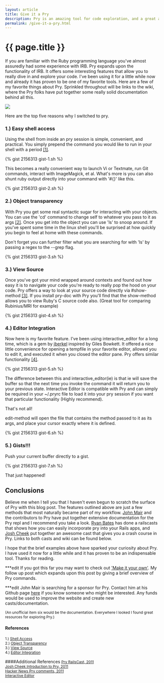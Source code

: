 ```yaml
---
layout: article
title: Give it a Pry
description: Pry is an amazing tool for code exploration, and a great addition to your utility belt.  Here I'll highlight a few of the reasons why I think Pry is worth your time.
permalink: /give-it-a-pry.html
---
```


# {{ page.title }}

If you are familiar with the Ruby programming language you've almost assuredly had some experience with IRB. Pry expands upon the functionality of IRB.  It offers some interesting features that allow you to really dive in and explore your code.  I've been using it for a little while now and already it has proven to be one of my favorite tools. Here are a few of my favorite things about Pry.  Sprinkled throughout will be links to the wiki, where the Pry folks have put together some really solid documentation behind all this.

<img style="margin:auto;" src='http://www.jonathan-jackson.net/assets/pry_image.png'/>

Here are the top five reasons why I switched to pry.

### 1.) Easy shell access

Using the shell from inside an pry session is simple, convenient, and practical.  You simply prepend the command you would like to run in your shell with a period [[1]](https://github.com/pry/pry/wiki/Shell-Integration).

{% gist 2156313 gist-1.sh %}

This becomes a really convenient way to launch Vi or Textmate, run Git commands, interact with ImageMagick, et al.  What's more is you can also shunt ruby output directly into your command with  '#{}' like this.

{% gist 2156313 gist-2.sh %}

### 2.) Object transparency

With Pry you get some real syntactic sugar for interacting with your objects.  You can use the 'cd' command to change self to whatever you pass to it as args [[2]](https://github.com/pry/pry/wiki/State-navigation).  Once you get into the object you can use 'ls' to snoop around.  If you've spent some time in the linux shell you'll be surprised at how quickly you begin to feel at home with these commands.

Don't forget you can further filter what you are searching for with 'ls' by passing a regex to the --grep flag.

{% gist 2156313 gist-3.sh %}

### 3.) View Source

Once you've got your mind wrapped around contexts and found out how easy it is to navigate your code you're ready to really pop the hood on your code.  Pry offers a way to look at your source code directly via #show-method [[3]](https://github.com/pry/pry/wiki/Source-browsing). If you install pry-doc with Pry you'll find that the show-method allows you to view Ruby's C source code also.  (Great tool for comparing Rubinius/MRI for example)

{% gist 2156313 gist-4.sh %}

### 4.) Editor Integration

Now here is my favorite feature.  I've been using interactive_editor for a long time, which is a gem by [jberkel](https://github.com/jberkel) inspired by Giles Bowkett.  It offered a nice little convenience for opening a tempfile in your favorite editor, allowed you to edit it, and executed it when you closed the editor pane.  Pry offers similar functionality [[4]](https://github.com/pry/pry/wiki/Editor-integration).

{% gist 2156313 gist-5.sh %}

The difference between this and interactive_editor(ie) is that ie will save the buffer so that the next time you invoke the command it will return you to your previous state.  Interactive Editor is compatible with Pry and can simply be required in your ~/.pryrc file to load it into your pry session if you want that particular functionality (Highly recommend).

That's not all!

edit-method will open the file that contains the method passed to it as its args, and place your cursor exactly where it is defined.

{% gist 2156313 gist-6.sh %}

### 5.) Gists!!!

Push your current buffer directly to a gist.

{% gist 2156313 gist-7.sh %}

That just happened!

## Conclusions

Believe me when I tell you that I haven't even begun to scratch the surface of Pry with this blog post.  The features outlined above are just a few methods that most naturally became part of my workflow.  [John Mair](https://github.com/banister) and the contributors to Pry have put together extensive documentation for the Pry repl and I recommend you take a look.  [Ryan Bates](https://github.com/ryanb) has done a railscasts that shows how you can easily incorporate pry into your Rails apps, and [Josh Cheek](https://github.com/joshcheek) put together an awesome cast that gives you a crash course in Pry.  Links to both casts and wiki can be found below.

I hope that the brief examples above have sparked your curiosity about Pry.  I have used it now for a little while and it has proven to be an indispensable tool. Thanks for reading.

***edit If you got this far you may want to check out ['Make it your own'](http://www.jonathan-jackson.net/make-it-your-own).  My follow up post which expands upon this post by giving a brief overview of Pry commands.


***edit John Mair is searching for a sponsor for Pry.  Contact him at his Github page [here](https://github.com/banister) if you know someone who might be interested.  Any funds would be used to improve the website and create new casts/documentation.

<span style="font-size:12px;">(An unofficial item six would be the documentation. Everywhere I looked I found great resources for exploring Pry.)</span>

#### References
<span  style="font-size:12px;">1.) [Shell Access](https://github.com/pry/pry/wiki/Shell-Integration)</span><br/>
<span  style="font-size:12px;">2.) [Object Transparency](https://github.com/pry/pry/wiki/State-navigation)</span><br/>
<span  style="font-size:12px;">3.) [View Source](https://github.com/pry/pry/wiki/Source-browsing)</span><br/>
<span  style="font-size:12px;">4.) [Editor Integration](https://github.com/pry/pry/wiki/Editor-integration)</span><br/>

####Additional References
<span style="font-size:12px;">[Pry RailsCast, 2011](http://railscasts.com/episodes/280-pry-with-rails)</span><br/>
<span style="font-size:12px;">[Josh Cheek Introduction to Pry, 2011](http://vimeo.com/26391171)</span><br/>
<span style="font-size:12px;">[Hacker News Pry comments, 2011](http://news.ycombinator.com/item?id=2478724)</span><br/>
<span style="font-size:12px;">[Interactive Editor](https://github.com/jberkel/interactive_editor)</span><br/>